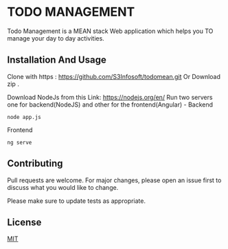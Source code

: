 # TODO MANAGEMENT 
Todo Management is a MEAN stack Web application which helps you TO manage your day to day activities.
## Installation And Usage
Clone with https : https://github.com/S3Infosoft/todomean.git
Or
Download zip .

Download NodeJs from this Link:
https://nodejs.org/en/
Run two servers one for backend(NodeJS) and other for the frontend(Angular) -
Backend
``` 
node app.js
```
Frontend
```
ng serve
```
## Contributing
Pull requests are welcome. For major changes, please open an issue first to discuss what you would like to change.

Please make sure to update tests as appropriate.

## License
[MIT](https://choosealicense.com/licenses/mit/)

